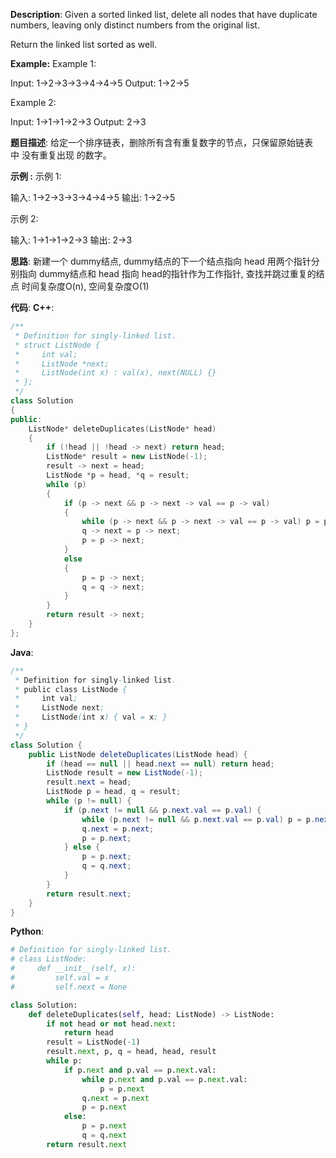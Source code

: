__Description__:
Given a sorted linked list, delete all nodes that have duplicate numbers, leaving only distinct numbers from the original list.

Return the linked list sorted as well.

__Example:__
Example 1:

Input: 1->2->3->3->4->4->5
Output: 1->2->5

Example 2:

Input: 1->1->1->2->3
Output: 2->3

__题目描述__:
给定一个排序链表，删除所有含有重复数字的节点，只保留原始链表中 没有重复出现 的数字。

__示例 :__
示例 1:

输入: 1->2->3->3->4->4->5
输出: 1->2->5

示例 2:

输入: 1->1->1->2->3
输出: 2->3

__思路__:
新建一个 dummy结点, dummy结点的下一个结点指向 head
用两个指针分别指向 dummy结点和 head
指向 head的指针作为工作指针, 查找并跳过重复的结点
时间复杂度O(n), 空间复杂度O(1)

__代码__:
__C++__:
```C++
/**
 * Definition for singly-linked list.
 * struct ListNode {
 *     int val;
 *     ListNode *next;
 *     ListNode(int x) : val(x), next(NULL) {}
 * };
 */
class Solution 
{
public:
    ListNode* deleteDuplicates(ListNode* head) 
    {
        if (!head || !head -> next) return head;
        ListNode* result = new ListNode(-1);
        result -> next = head;
        ListNode *p = head, *q = result;
        while (p)
        {
            if (p -> next && p -> next -> val == p -> val)
            {
                while (p -> next && p -> next -> val == p -> val) p = p -> next;
                q -> next = p -> next;
                p = p -> next;
            }
            else
            {
                p = p -> next;
                q = q -> next;
            }
        }
        return result -> next;
    }
};
```

__Java__:
```Java
/**
 * Definition for singly-linked list.
 * public class ListNode {
 *     int val;
 *     ListNode next;
 *     ListNode(int x) { val = x; }
 * }
 */
class Solution {
    public ListNode deleteDuplicates(ListNode head) {
        if (head == null || head.next == null) return head;
        ListNode result = new ListNode(-1);
        result.next = head;
        ListNode p = head, q = result;
        while (p != null) {
            if (p.next != null && p.next.val == p.val) {
                while (p.next != null && p.next.val == p.val) p = p.next;
                q.next = p.next;
                p = p.next;
            } else {
                p = p.next;
                q = q.next;
            }
        }
        return result.next;
    }
}
```

__Python__:
```Python
# Definition for singly-linked list.
# class ListNode:
#     def __init__(self, x):
#         self.val = x
#         self.next = None

class Solution:
    def deleteDuplicates(self, head: ListNode) -> ListNode:
        if not head or not head.next:
            return head
        result = ListNode(-1)
        result.next, p, q = head, head, result
        while p:
            if p.next and p.val == p.next.val:
                while p.next and p.val == p.next.val:
                    p = p.next
                q.next = p.next
                p = p.next
            else:
                p = p.next
                q = q.next
        return result.next
```